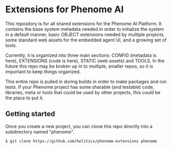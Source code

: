 # Extensions for Phenome AI

This repository is for all shared extensions for the Phenome AI Platform. It contains the base system metadata needed in order to initialize the system in a default manner, basic OBJECT extensions needed by multiple projects, some standard web assets for the embedded agent UI, and a growing set of tools.

Currently, it is organized into three main sections: CONFIG (metadata is here), EXTENSIONS (code is here), STATIC (web assets) and TOOLS. In the future this repo may be broken up in to multiple, smaller repos, so it is important to keep things organized. 

This entire repo is pulled in during builds in order to make packages and run tests. If your Phenome project has some sharable (and testable) code, libraries, meta or tools that could be used by other projects, this could be the place to put it.

## Getting started

Once you create a new project, you can clone this repo directly into a subdirectory named "phenome".

```
$ git clone https://github.com/holitics/phenome-extensions phenome
```

